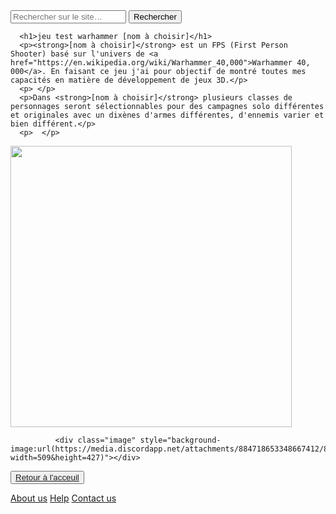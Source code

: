 <html lang="fr">
    <head>
        <link rel="stylesheet" type="text/css" href="style.css">
        <meta charset="utf-8">
        <title>Maeve's site UwU/Jeux Vidéos</title>
    </head>

  <body>
<form>
<input type="text" id="input" name="input" placeholder="Rechercher sur le site…">
<input type="button" id="bouton" value="Rechercher" onclick="controle()">
</form>
      
      <h1>jeu test warhammer [nom à choisir]</h1>
      <p><strong>[nom à choisir]</strong> est un FPS (First Person Shooter) basé sur l'univers de <a href="https://en.wikipedia.org/wiki/Warhammer_40,000">Warhammer 40, 000</a>. En faisant ce jeu j'ai pour objectif de montré toutes mes capacités en matière de développement de jeux 3D.</p>
      <p> </p>
      <p>Dans <strong>[nom à choisir]</strong> plusieurs classes de personnages seront sélectionnables pour des campagnes solo différentes et originales avec un dixènes d'armes différentes, d'ennemis varier et bien différent.</p>
      <p>  </p>
<div class="conteneur-flexbox">
  <div class="box">
    <p class="click"></p>
    <!--le lien vers la grande image qui sera affichée lors du clic sur la vignette carrée -->
      <a class="displayed" href="https://media.discordapp.net/attachments/884718653348667412/885045909946241054/Screenshot_1.png?width=694&height=390" data-lightbox="image-1">
        <!--le lien vers la petite image carrée qui sert de vignette -->
      <img class="displayed" src="https://media.discordapp.net/attachments/884718653348667412/885045909946241054/Screenshot_1.png?width=694&height=390" style="width: 450px;"></a>
  </div>
 
              <div class="image" style="background-image:url(https://media.discordapp.net/attachments/884718653348667412/885540768163442688/totalement_2.png?width=509&height=427)"></div>
    
</div>
    <p></p>
    <button><a href="https://maevebestdev.github.io/Main_Page/">Retour à l'acceuil</a></button>
<p> </p>
    <a href="https://maevebestdev.github.io/About_Us/">About us</a>
    <a href="https://maevebestdev.github.io/Help/">Help</a>
    <a href="https://maevebestdev.github.io/Contact_Us/">Contact us</a>
<script src="script.js"></script>
